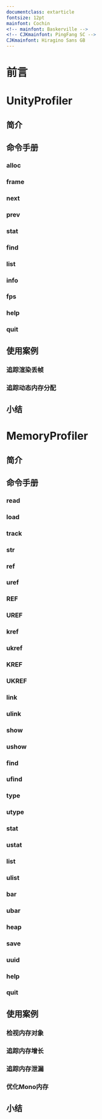 ```yaml
---
documentclass: extarticle
fontsize: 12pt
mainfont: Cochin
<!-- mainfont: Baskerville -->
<!-- CJKmainfont: PingFang SC -->
CJKmainfont: Hiragino Sans GB
---
```


# 前言


# UnityProfiler
## 简介
## 命令手册
### alloc
### frame
### next
### prev
### stat
### find
### list
### info
### fps
### help
### quit
## 使用案例
### 追踪渲染丢帧
### 追踪动态内存分配
## 小结

# MemoryProfiler
## 简介
## 命令手册
### read
### load
### track
### str
### ref
### uref
### REF
### UREF
### kref
### ukref
### KREF
### UKREF
### link
### ulink
### show
### ushow
### find
### ufind
### type
### utype
### stat
### ustat
### list
### ulist
### bar
### ubar
### heap
### save
### uuid
### help
### quit

## 使用案例
### 检视内存对象
### 追踪内存增长
### 追踪内存泄漏
### 优化Mono内存

## 小结